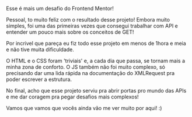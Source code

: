Esse é mais um desafio do Frontend Mentor!

Pessoal, to muito feliz com o resultado desse projeto! Embora muito simples, foi uma das primeiras vezes que consegui trabalhar com API e entender um pouco mais
sobre os conceitos de GET!

Por incrivel que pareça eu fiz todo esse projeto em menos de 1hora e meia e não tive muita dificuldade.

O HTML e o CSS foram 'triviais' e, a cada dia que passa, se tornam mais a minha zona de conforto. 
O JS também não foi muito complexo, só precisando dar uma lida rápida na documentação do XMLRequest pra poder escrever a estrutura.

No final, acho que esse projeto serviu pra abrir portas pro mundo das APIs e me dar coragem pra pegar desafios mais complexos!


Vamos que vamos que vocês ainda vão me ver muito por aqui! :)